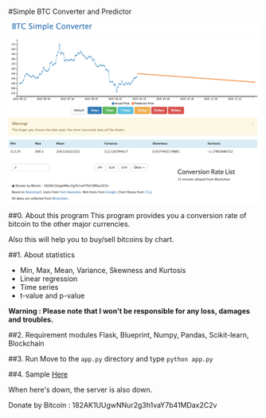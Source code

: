 #Simple BTC Converter and Predictor

![](./images/btconv.tiff)

##0. About this program
This program provides you a conversion rate of bitcoin to the other major currencies.

Also this will help you to buy/sell bitcoins by chart.

##1. About statistics
- Min, Max, Mean, Variance, Skewness and Kurtosis
- Linear regression
- Time series
- t-value and p-value

**Warning : Please note that I won't be responsible for any loss, damages and troubles.**

##2. Requirement modules
Flask, Blueprint, Numpy, Pandas, Scikit-learn, Blockchain

##3. Run
Move to the `app.py` directory and type `python app.py`

##4. Sample
[Here](http://ukkk941034bf.kotaura.koding.io:5000)

When here's down, the server is also down.

Donate by Bitcoin : 182AK1UUgwNNur2g3h1vaY7b41MDax2C2v
